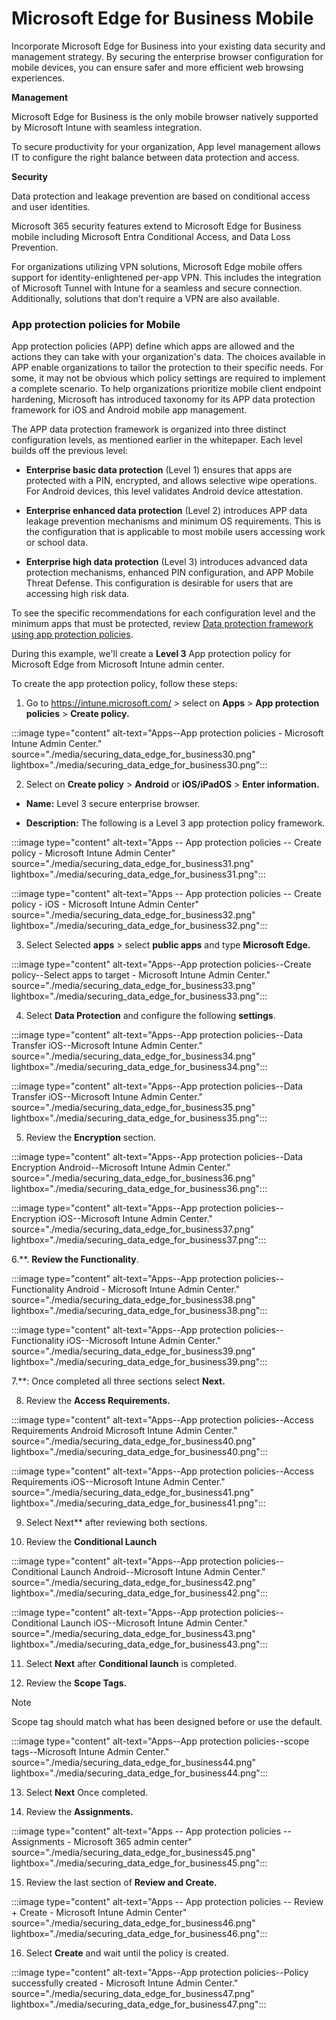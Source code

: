 
# Microsoft Edge for Business Mobile

Incorporate Microsoft Edge for Business into your existing data security and management strategy. By securing the enterprise browser configuration for mobile devices, you can ensure safer and more efficient web browsing experiences.

**Management**

Microsoft Edge for Business is the only mobile browser natively supported by Microsoft Intune with seamless integration.

To secure productivity for your organization, App level management allows IT to configure the right balance between data protection and access.

**Security**

Data protection and leakage prevention are based on conditional access and user identities.

Microsoft 365 security features extend to Microsoft Edge for Business mobile including Microsoft Entra Conditional Access, and Data Loss Prevention.

For organizations utilizing VPN solutions, Microsoft Edge mobile offers support for identity-enlightened per-app VPN. This includes the integration of Microsoft Tunnel with Intune for a seamless and secure connection. Additionally, solutions that don't require a VPN are also available.

### App protection policies for Mobile

App protection policies (APP) define which apps are allowed and the actions they can take with your organization's data. The choices available in APP enable organizations to tailor the protection to their specific needs. For some, it may not be obvious which policy settings are required to implement a complete scenario. To help organizations prioritize mobile client endpoint hardening, Microsoft has introduced taxonomy for its APP data protection framework for iOS and Android mobile app management.

The APP data protection framework is organized into three distinct configuration levels, as mentioned earlier in the whitepaper. Each level builds off the previous level:

- **Enterprise basic data protection** (Level 1) ensures that apps are protected with a PIN, encrypted, and allows selective wipe operations. For Android devices, this level validates Android device attestation.

- **Enterprise enhanced data protection** (Level 2) introduces APP data leakage prevention mechanisms and minimum OS requirements. This is the configuration that is applicable to most mobile users accessing work or school data.

- **Enterprise high data protection** (Level 3) introduces advanced data protection mechanisms, enhanced PIN configuration, and APP Mobile Threat Defense. This configuration is desirable for users that are accessing high risk data.

To see the specific recommendations for each configuration level and the minimum apps that must be protected, review [Data protection framework using app protection policies](https://docs.microsoft.com/mem/intune/apps/app-protection-framework).

During this example, we'll create a **Level 3** App protection policy for Microsoft Edge from Microsoft Intune admin center.

To create the app protection policy, follow these steps:

1. Go to <https://intune.microsoft.com/> \> select on **Apps**
\> **App protection policies** \> **Create policy.**


:::image type="content" alt-text="Apps--App protection policies - Microsoft Intune Admin Center." source="./media/securing_data_edge_for_business30.png" lightbox="./media/securing_data_edge_for_business30.png":::

2. Select on **Create policy** \> **Android** or **iOS/iPadOS** \> **Enter information.**

- **Name:** Level 3 secure enterprise browser.

- **Description:** The following is a Level 3 app protection policy framework.


:::image type="content" alt-text="Apps -- App protection policies -- Create policy - Microsoft Intune Admin Center" source="./media/securing_data_edge_for_business31.png" lightbox="./media/securing_data_edge_for_business31.png":::

:::image type="content" alt-text="Apps -- App protection policies -- Create policy - iOS - Microsoft Intune Admin Center" source="./media/securing_data_edge_for_business32.png" lightbox="./media/securing_data_edge_for_business32.png":::

3. Select Selected **apps** \> select **public apps** and type **Microsoft Edge.**

:::image type="content" alt-text="Apps--App protection policies--Create policy--Select apps to target - Microsoft Intune Admin Center." source="./media/securing_data_edge_for_business33.png" lightbox="./media/securing_data_edge_for_business33.png":::

4. Select **Data Protection** and configure the following **settings**.


:::image type="content" alt-text="Apps--App protection policies--Data Transfer iOS--Microsoft Intune Admin Center." source="./media/securing_data_edge_for_business34.png" lightbox="./media/securing_data_edge_for_business34.png":::

:::image type="content" alt-text="Apps--App protection policies--Data Transfer iOS--Microsoft Intune Admin Center." source="./media/securing_data_edge_for_business35.png" lightbox="./media/securing_data_edge_for_business35.png":::

5. Review the **Encryption** section.


:::image type="content" alt-text="Apps--App protection policies--Data Encryption Android--Microsoft Intune Admin Center." source="./media/securing_data_edge_for_business36.png" lightbox="./media/securing_data_edge_for_business36.png":::


:::image type="content" alt-text="Apps--App protection policies--Encryption iOS--Microsoft Intune Admin Center." source="./media/securing_data_edge_for_business37.png" lightbox="./media/securing_data_edge_for_business37.png":::

6.**. **Review the Functionality**.

:::image type="content" alt-text="Apps--App protection policies--Functionality Android - Microsoft Intune Admin Center." source="./media/securing_data_edge_for_business38.png" lightbox="./media/securing_data_edge_for_business38.png":::

:::image type="content" alt-text="Apps--App protection policies--Functionality iOS--Microsoft Intune Admin Center." source="./media/securing_data_edge_for_business39.png" lightbox="./media/securing_data_edge_for_business39.png":::

7.**: Once completed all three sections select **Next.**

8. Review the **Access Requirements.**

:::image type="content" alt-text="Apps--App protection policies--Access Requirements Android Microsoft Intune Admin Center." source="./media/securing_data_edge_for_business40.png" lightbox="./media/securing_data_edge_for_business40.png":::

:::image type="content" alt-text="Apps--App protection policies--Access Requirements iOS--Microsoft Intune Admin Center." source="./media/securing_data_edge_for_business41.png" lightbox="./media/securing_data_edge_for_business41.png":::

9. Select Next** after reviewing both sections.

10. Review the **Conditional Launch**

:::image type="content" alt-text="Apps--App protection policies--Conditional Launch Android--Microsoft Intune Admin Center." source="./media/securing_data_edge_for_business42.png" lightbox="./media/securing_data_edge_for_business42.png":::

:::image type="content" alt-text="Apps--App protection policies--Conditional Launch iOS--Microsoft Intune Admin Center." source="./media/securing_data_edge_for_business43.png" lightbox="./media/securing_data_edge_for_business43.png":::


11. Select **Next** after **Conditional launch** is completed.

12. Review the **Scope Tags.**

> [!NOTE]
> Scope tag should match what has been designed before or use the default.

:::image type="content" alt-text="Apps--App protection policies--scope tags--Microsoft Intune Admin Center." source="./media/securing_data_edge_for_business44.png" lightbox="./media/securing_data_edge_for_business44.png":::

13. Select **Next** Once completed.

14. Review the **Assignments.**

:::image type="content" alt-text="Apps -- App protection policies -- Assignments - Microsoft 365 admin center" source="./media/securing_data_edge_for_business45.png" lightbox="./media/securing_data_edge_for_business45.png":::

15. Review the last section of **Review and Create.**

:::image type="content" alt-text="Apps -- App protection policies -- Review + Create - Microsoft Intune Admin Center" source="./media/securing_data_edge_for_business46.png" lightbox="./media/securing_data_edge_for_business46.png":::

16. Select **Create** and wait until the policy is created.

:::image type="content" alt-text="Apps--App protection policies--Policy successfully created - Microsoft Intune Admin Center." source="./media/securing_data_edge_for_business47.png" lightbox="./media/securing_data_edge_for_business47.png":::
